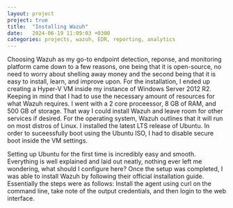 ```yaml
---
layout: project
project: true
title:  "Installing Wazuh"
date:   2024-06-19 11:09:03 +0300
categories: projects, wazuh, EDR, reporting, analytics
---
```


Choosing Wazuh as my go-to endpoint detection, reponse, and monitoring platform came down to a few reasons, one being that it is open-source, no need to worry about shelling away money and the second being that it is easy to install, learn, and improve upon. For the installation, I ended up creating a Hyper-V VM inside my instance of Windows Server 2012 R2. Keeping in mind that I had to use the necessary amount of resources for what Wazuh requires. I went with a 2 core proceessor, 8 GB of RAM, and 500 GB of storage. That way I could install Wazuh and leave room for other services if desired. For the operating system, Wazuh outlines that it will run on most distros of Linux. I installed the latest LTS release of Ubuntu. In order to suceessfully boot using the Ubuntu ISO, I had to disable secure boot inside the VM settings. 

Setting up Ubuntu for the first time is incredibly easy and smooth. Everything is well explained and laid out neatly, nothing ever left me wondering, what should I configure here? Once the setup was completed, I was able to install Wazuh by following their official installation guide. Essentially the steps were as follows: Install the agent using curl on the command line, take note of the output credentials, and then login to the web interface.


